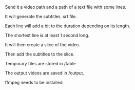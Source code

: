 Send it a video path and a path of a text file with some lines.

It will generate the subtitles .srt file.

Each line will add a bit to the duration depending on its length.

The shortest line is at least 1 second long.

It will then create a slice of the video.

Then add the subtitles to the slice.

Temporary files are stored in /table

The output videos are saved in /output.

ffmpeg needs to be installed.